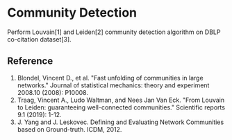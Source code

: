 # Community Detection

Perform Louvain[1] and Leiden[2] community detection algorithm on DBLP co-citation dataset[3].

## Reference

1. Blondel, Vincent D., et al. "Fast unfolding of communities in large networks." Journal of statistical mechanics: theory and experiment 2008.10 (2008): P10008.
2. Traag, Vincent A., Ludo Waltman, and Nees Jan Van Eck. "From Louvain to Leiden: guaranteeing well-connected communities." Scientific reports 9.1 (2019): 1-12.
3. J. Yang and J. Leskovec. Defining and Evaluating Network Communities based on Ground-truth. ICDM, 2012.
